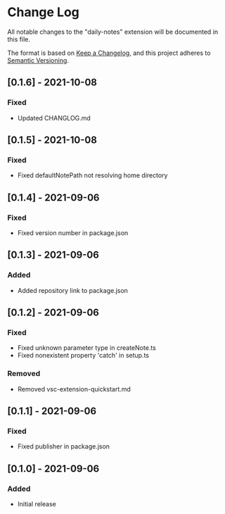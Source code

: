 # Change Log

All notable changes to the "daily-notes" extension will be documented in this file.

The format is based on [Keep a Changelog](https://keepachangelog.com/en/1.0.0/),
and this project adheres to [Semantic Versioning](https://semver.org/spec/v2.0.0.html).

## [0.1.6] - 2021-10-08

### Fixed

- Updated CHANGLOG.md

## [0.1.5] - 2021-10-08

### Fixed

- Fixed defaultNotePath not resolving home directory

## [0.1.4] - 2021-09-06

### Fixed

- Fixed version number in package.json

## [0.1.3] - 2021-09-06

### Added

- Added repository link to package.json

## [0.1.2] - 2021-09-06

### Fixed

- Fixed unknown parameter type in createNote.ts
- Fixed nonexistent property 'catch' in setup.ts

### Removed

- Removed vsc-extension-quickstart.md

## [0.1.1] - 2021-09-06

### Fixed

- Fixed publisher in package.json
## [0.1.0] - 2021-09-06

### Added

- Initial release
